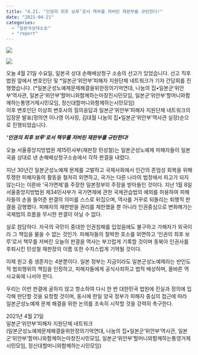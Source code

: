 ```yaml
---
title: "4.21. ‘인권의 최후 보루’로서 책무를 저버린 재판부를 규탄한다!"
date: "2021-04-21"
categories: 
  - "일본국상대소송"
  - "report"
---
```


![](https://womenandwar.net/kr/wp-content/uploads/2021/04/IMG_7652-1024x683.jpg)

![](https://womenandwar.net/kr/wp-content/uploads/2021/04/IMG_7639-1024x683.jpg)

오늘 4월 21일 수요일, 일본국 상대 손해배상청구 소송의 선고가 있었습니다. 선고 직후 법원 앞에서 변호인단 및 \*일본군‘위안부’피해자 지원단체 네트워크가 기자 간담회를 진행했습니다. (\*일본군성노예제문제해결을위한정의기억연대, 나눔의 집•일본군‘위안부’역사관, 일본군‘위안부’할머니와함께하는마창진시민모임, 일본군‘위안부’할머니와함께하는통영거제시민모임, 정신대할머니와함께하는시민모임)  
이후 변호인단 이상희 변호사의 질의응답과 일본군‘위안부’피해자 지원단체 네트워크의 입장문 발표(정의연 이나영 이사장, 김대월 나눔의 집•일본군‘위안부’역사관 실장)순으로 진행되었습니다.

**_‘인권의 최후 보루’로서 책무를 저버린 재판부를 규탄한다!_**

오늘 서울중앙지방법원 제15민사부(재판장 민성철)는 일본군성노예제 피해자들이 일본국을 상대로 낸 손해배상청구소송에서 각하 판결을 내렸다.

지난 30년간 일본군성노예제 문제를 고발하고 국제사회에서 인간의 존엄성 회복을 위해 투쟁한 피해자들의 활동을 철저히 외면하고, 국가는 다른 나라의 법정에서 피고가 되지 않는다는 이른바 ‘국가면제’를 주장한 일본정부의 주장을 받아들인 것이다. 지난 1월 8일 서울중앙지방법원 제34민사부가 국가면제에 관한 국제관습법의 예외를 허용하여 피해자들의 손을 들어준 판결의 의미를 스스로 뒤집으며, 역사를 거꾸로 되돌리는 퇴행적 판결을 감행했다. 피해자의 재판받을 권리를 제한했을 뿐 아니라 인권중심으로 변화해가는 국제법의 흐름을 무시한 판결이 아닐 수 없다.

실로 참담하다. 자국의 국민이 중대한 인권침해를 입었음에도 불구하고 가해자가 외국이라 그 책임을 물을 수 없는 것인가. 피해자들의 절박한 호소를 외면하고 ‘인권의 최후 보루’로서 책무를 저버린 오늘의 판결을 역사는 부끄럽게 기록할 것이며 동북아 인권사를 후퇴시킨 민성철 재판장의 이름 또한 수치스럽게 기억될 것이다.

이제 원고 중 생존자는 4분뿐이다. 일본 정부는 지금이라도 일본군성노예제라는 반인도적 범죄행위의 책임을 인정하고, 피해자들에게 공식사죄하고 법적 배상하며, 올바른 역사교육에 나서야 한다.

우리는 이번 판결에 굴하지 않고 항소하여 다시 한 번 대한민국 법원에 진실과 정의에 입각해 판단할 것을 요청할 것이며, 동시에 한일 양국 정부가 피해자 중심의 접근에 따라 일본군성노예제 문제 해결을 위한 논의를 조속히 시작할 것을 강력히 촉구한다.

2021년 4월 21일  
일본군‘위안부’피해자 지원단체 네트워크  
(일본군성노예제문제해결을위한정의기억연대, 나눔의 집•일본군‘위안부’역사관, 일본군‘위안부’할머니와함께하는마창진시민모임, 일본군‘위안부’할머니와함께하는통영거제시민모임, 정신대할머니와함께하는시민모임)
